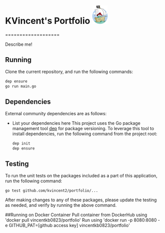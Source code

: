 # KVincent's Portfolio <img src="icons/pirate.png" width="50">
===================

Describe me!

## Running
Clone the current repository, and run the following commands:
  ```
  dep ensure
  go run main.go
  ```

## Dependencies
External community dependencies are as follows:
- List your dependencies here
This project uses the Go package management tool [dep](https://github.com/golang/dep) for package versioning. To leverage this tool to install dependencies, run the following command from the project root:
  ```
  dep init
  dep ensure
  ```

## Testing
To run the unit tests on the packages included as a part of this application, run the following command:
  ```
  go test github.com/kvincent2/portfolio/...
  ```
After making changes to any of these packages, please update the testing as needed, and verify by running the above command.

##Running on Docker Container
Pull container from DockerHub using 'docker pull vincentkb0823/portfolio'
Run using 'docker run -p 8080:8080 -e GITHUB_PAT=[github access key] vincentkb0823/portfolio'


